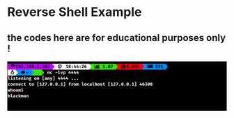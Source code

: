 # Reverse Shell Example
## the codes here are for educational purposes only !
<img src="https://raw.githubusercontent.com/halitAKAYDIN/reverse-shell-example/master/listeners.png"> 

